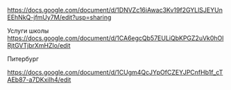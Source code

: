 https://docs.google.com/document/d/1DNVZc16iAwac3Kv19f2GYLlSJEYUnEEhNkQ-jfmUy7M/edit?usp=sharing


Услуги школы
https://docs.google.com/document/d/1CA6egcQb57EULiQbKPGZ2uVk0hOlRjtGVTjbrXmHZlo/edit

Питербург 

https://docs.google.com/document/d/1CUgm4QcJYpOfCZEYJPCnfHb1f_cTAEb87-a7DKxiIh4/edit
